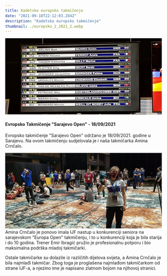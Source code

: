 ```yaml
---
title: Kadetsko europsko takmičenje
date: "2021-09-18T22:12:03.284Z"
description: "Kadetsko europsko takmičenje"
thumbnail: ./europsko_2_2021_2.webp
---
```


![Europsko 2 2021](./europsko_2_2021.webp)
<br>

#### Evropsko Takmičenje "Sarajevo Open" - 18/09/2021

Evropsko takmičenje "Sarajevo Open" održano je 18/09/2021. godine u Sarajevu. Na ovom takmičenju sudjelovala je i naša takmičarka Amina Crnčalo.

![Europsko 2 2021](./europsko_2_2021_2.webp)
<br>
Amina Crnčalo je ponovo imala IJF nastup u konkurenciji seniora na sarajevskom "Europa Open" takmičenju, i to u konkurenciji koja je bila starija i do 10 godina. Trener Emir Ibragić pružio je profesionalnu potporu i bio maksimalna podrška mladoj takmičarki.

Ostale takmičarke su dolazile iz različitih dijelova svijeta, a Amina Crnčalo je bila najmlađi takmičar. Zbog toga je proglašena najmlađom takmičarkom od strane IJF-a, a njezino ime je napisano zlatnom bojom na njihovoj stranici.

